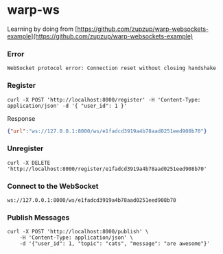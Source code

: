 # warp-ws

Learning by doing from [https://github.com/zupzup/warp-websockets-example](https://github.com/zupzup/warp-websockets-example)

### Error

```shell
WebSocket protocol error: Connection reset without closing handshake
```

### Register

```shell
curl -X POST 'http://localhost:8000/register' -H 'Content-Type: application/json' -d '{ "user_id": 1 }'
```

Response

```json
{"url":"ws://127.0.0.1:8000/ws/e1fadcd3919a4b78aad0251eed908b70"}
```

### Unregister

```shell
curl -X DELETE 'http://localhost:8000/register/e1fadcd3919a4b78aad0251eed908b70'
```

### Connect to the WebSocket

```shell
ws://127.0.0.1:8000/ws/e1fadcd3919a4b78aad0251eed908b70
```

### Publish Messages

```shell
curl -X POST 'http://localhost:8000/publish' \
    -H 'Content-Type: application/json' \
    -d '{"user_id": 1, "topic": "cats", "message": "are awesome"}'
```
